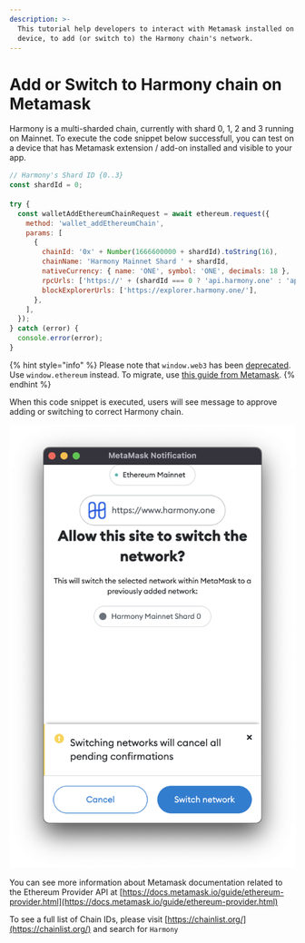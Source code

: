 ```yaml
---
description: >-
  This tutorial help developers to interact with Metamask installed on a user's
  device, to add (or switch to) the Harmony chain's network.
---
```


# Add or Switch to Harmony chain on Metamask

Harmony is a multi-sharded chain, currently with shard 0, 1, 2 and 3 running on Mainnet.  To execute the code snippet below successfull, you can test on a device that has Metamask extension / add-on installed and visible to your app.

```javascript
// Harmony's Shard ID {0..3}
const shardId = 0;

try {
  const walletAddEthereumChainRequest = await ethereum.request({
    method: 'wallet_addEthereumChain',
    params: [
      {
        chainId: '0x' + Number(1666600000 + shardId).toString(16),
        chainName: 'Harmony Mainnet Shard ' + shardId,
        nativeCurrency: { name: 'ONE', symbol: 'ONE', decimals: 18 },
        rpcUrls: ['https://' + (shardId === 0 ? 'api.harmony.one' : 'api.s' + shardId + '.t.hmny.io')],
        blockExplorerUrls: ['https://explorer.harmony.one/'],
      },
    ],
  });
} catch (error) {
  console.error(error);
}
```

{% hint style="info" %}
Please note that `window.web3` has been [deprecated](https://docs.metamask.io/guide/provider-migration.html#summary-of-breaking-changes).  Use `window.ethereum` instead.  To migrate, use [this guide from Metamask](https://docs.metamask.io/guide/provider-migration.html#table-of-contents).
{% endhint %}

When this code snippet is executed, users will see message to approve adding or switching to correct Harmony chain.

![Metamask pops up asking to Switch Network to Harmony Mainnet Shard 0](../../../../.gitbook/assets/switch.png)

You can see more information about Metamask documentation related to the Ethereum Provider API at [https://docs.metamask.io/guide/ethereum-provider.html](https://docs.metamask.io/guide/ethereum-provider.html)

To see a full list of Chain IDs, please visit [https://chainlist.org/](https://chainlist.org/) and search for `Harmony`

